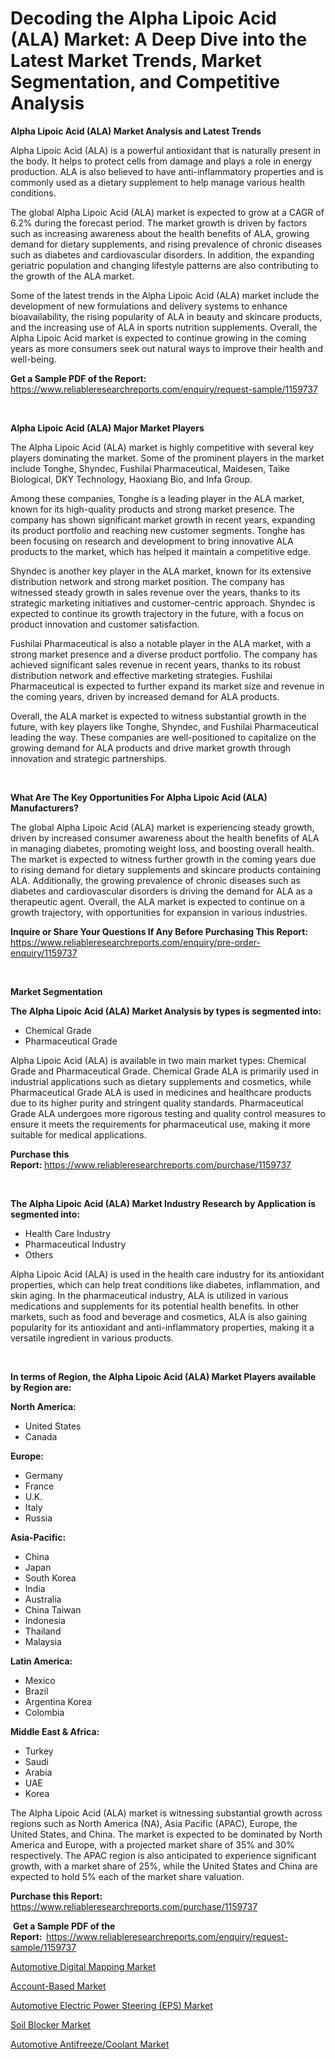 <p><h1>Decoding the Alpha Lipoic Acid (ALA) Market: A Deep Dive into the Latest Market Trends, Market Segmentation, and Competitive Analysis</h1></p><p><strong>Alpha Lipoic Acid (ALA) Market Analysis and Latest Trends</strong></p>
<p><p>Alpha Lipoic Acid (ALA) is a powerful antioxidant that is naturally present in the body. It helps to protect cells from damage and plays a role in energy production. ALA is also believed to have anti-inflammatory properties and is commonly used as a dietary supplement to help manage various health conditions.</p><p>The global Alpha Lipoic Acid (ALA) market is expected to grow at a CAGR of 6.2% during the forecast period. The market growth is driven by factors such as increasing awareness about the health benefits of ALA, growing demand for dietary supplements, and rising prevalence of chronic diseases such as diabetes and cardiovascular disorders. In addition, the expanding geriatric population and changing lifestyle patterns are also contributing to the growth of the ALA market.</p><p>Some of the latest trends in the Alpha Lipoic Acid (ALA) market include the development of new formulations and delivery systems to enhance bioavailability, the rising popularity of ALA in beauty and skincare products, and the increasing use of ALA in sports nutrition supplements. Overall, the Alpha Lipoic Acid market is expected to continue growing in the coming years as more consumers seek out natural ways to improve their health and well-being.</p></p>
<p><strong>Get a Sample PDF of the Report:&nbsp;</strong> <a href="https://www.reliableresearchreports.com/enquiry/request-sample/1159737">https://www.reliableresearchreports.com/enquiry/request-sample/1159737</a></p>
<p>&nbsp;</p>
<p><strong>Alpha Lipoic Acid (ALA) Major Market Players</strong></p>
<p><p>The Alpha Lipoic Acid (ALA) market is highly competitive with several key players dominating the market. Some of the prominent players in the market include Tonghe, Shyndec, Fushilai Pharmaceutical, Maidesen, Taike Biological, DKY Technology, Haoxiang Bio, and Infa Group.</p><p>Among these companies, Tonghe is a leading player in the ALA market, known for its high-quality products and strong market presence. The company has shown significant market growth in recent years, expanding its product portfolio and reaching new customer segments. Tonghe has been focusing on research and development to bring innovative ALA products to the market, which has helped it maintain a competitive edge.</p><p>Shyndec is another key player in the ALA market, known for its extensive distribution network and strong market position. The company has witnessed steady growth in sales revenue over the years, thanks to its strategic marketing initiatives and customer-centric approach. Shyndec is expected to continue its growth trajectory in the future, with a focus on product innovation and customer satisfaction.</p><p>Fushilai Pharmaceutical is also a notable player in the ALA market, with a strong market presence and a diverse product portfolio. The company has achieved significant sales revenue in recent years, thanks to its robust distribution network and effective marketing strategies. Fushilai Pharmaceutical is expected to further expand its market size and revenue in the coming years, driven by increased demand for ALA products.</p><p>Overall, the ALA market is expected to witness substantial growth in the future, with key players like Tonghe, Shyndec, and Fushilai Pharmaceutical leading the way. These companies are well-positioned to capitalize on the growing demand for ALA products and drive market growth through innovation and strategic partnerships.</p></p>
<p>&nbsp;</p>
<p><strong>What Are The Key Opportunities For Alpha Lipoic Acid (ALA) Manufacturers?</strong></p>
<p><p>The global Alpha Lipoic Acid (ALA) market is experiencing steady growth, driven by increased consumer awareness about the health benefits of ALA in managing diabetes, promoting weight loss, and boosting overall health. The market is expected to witness further growth in the coming years due to rising demand for dietary supplements and skincare products containing ALA. Additionally, the growing prevalence of chronic diseases such as diabetes and cardiovascular disorders is driving the demand for ALA as a therapeutic agent. Overall, the ALA market is expected to continue on a growth trajectory, with opportunities for expansion in various industries.</p></p>
<p><strong>Inquire or Share Your Questions If Any Before Purchasing This Report:</strong> <a href="https://www.reliableresearchreports.com/enquiry/pre-order-enquiry/1159737">https://www.reliableresearchreports.com/enquiry/pre-order-enquiry/1159737</a></p>
<p>&nbsp;</p>
<p><strong>Market Segmentation</strong></p>
<p><strong>The Alpha Lipoic Acid (ALA) Market Analysis by types is segmented into:</strong></p>
<p><ul><li>Chemical Grade</li><li>Pharmaceutical Grade</li></ul></p>
<p><p>Alpha Lipoic Acid (ALA) is available in two main market types: Chemical Grade and Pharmaceutical Grade. Chemical Grade ALA is primarily used in industrial applications such as dietary supplements and cosmetics, while Pharmaceutical Grade ALA is used in medicines and healthcare products due to its higher purity and stringent quality standards. Pharmaceutical Grade ALA undergoes more rigorous testing and quality control measures to ensure it meets the requirements for pharmaceutical use, making it more suitable for medical applications.</p></p>
<p><strong>Purchase this Report:&nbsp;</strong><a href="https://www.reliableresearchreports.com/purchase/1159737">https://www.reliableresearchreports.com/purchase/1159737</a></p>
<p>&nbsp;</p>
<p><strong>The Alpha Lipoic Acid (ALA) Market Industry Research by Application is segmented into:</strong></p>
<p><ul><li>Health Care Industry</li><li>Pharmaceutical Industry</li><li>Others</li></ul></p>
<p><p>Alpha Lipoic Acid (ALA) is used in the health care industry for its antioxidant properties, which can help treat conditions like diabetes, inflammation, and skin aging. In the pharmaceutical industry, ALA is utilized in various medications and supplements for its potential health benefits. In other markets, such as food and beverage and cosmetics, ALA is also gaining popularity for its antioxidant and anti-inflammatory properties, making it a versatile ingredient in various products.</p></p>
<p>&nbsp;</p>
<p><strong>In terms of Region, the Alpha Lipoic Acid (ALA) Market Players available by Region are:</strong></p>
<p>
    <p> <strong> North America: </strong>
        <ul>
            <li>United States</li>
            <li>Canada</li>
        </ul>
        </p> 
    <p> <strong> Europe: </strong>
        <ul>
            <li>Germany</li>
            <li>France</li>
            <li>U.K.</li>
            <li>Italy</li>
            <li>Russia</li>
        </ul>
        </p> 
    <p> <strong> Asia-Pacific: </strong>
        <ul>
            <li>China</li>
            <li>Japan</li>
            <li>South Korea</li>
            <li>India</li>
            <li>Australia</li>
            <li>China Taiwan</li>
            <li>Indonesia</li>
            <li>Thailand</li>
            <li>Malaysia</li>
        </ul>
        </p> 
    <p> <strong> Latin America: </strong>
        <ul>
            <li>Mexico</li>
            <li>Brazil</li>
            <li>Argentina Korea</li>
            <li>Colombia</li>
        </ul>
        </p> 
    <p> <strong> Middle East & Africa: </strong>
        <ul>
            <li>Turkey</li>
            <li>Saudi</li>
            <li>Arabia</li>
            <li>UAE</li>
            <li>Korea</li>
        </ul>
    </p>
    </p>
<p><p>The Alpha Lipoic Acid (ALA) market is witnessing substantial growth across regions such as North America (NA), Asia Pacific (APAC), Europe, the United States, and China. The market is expected to be dominated by North America and Europe, with a projected market share of 35% and 30% respectively. The APAC region is also anticipated to experience significant growth, with a market share of 25%, while the United States and China are expected to hold 5% each of the market share valuation.</p></p>
<p><strong>Purchase this Report: </strong><a href="https://www.reliableresearchreports.com/purchase/1159737">https://www.reliableresearchreports.com/purchase/1159737</a></p>
<p>&nbsp;<strong>Get a Sample PDF of the Report:&nbsp;&nbsp;</strong><a href="https://www.reliableresearchreports.com/enquiry/request-sample/1159737">https://www.reliableresearchreports.com/enquiry/request-sample/1159737</a></p>
<p><strong></strong></p>
<p><p><a href="https://github.com/Airanohannonzb68e5pb53oc1/Market-Research-Report-List-1/blob/main/automotive-digital-mapping-market.md">Automotive Digital Mapping Market</a></p><p><a href="https://issuu.com/reportprime-2/docs/account-based-market-size-2030.pptx">Account-Based Market</a></p><p><a href="https://github.com/ChiragRP21/Market-Research-Report-List-3/blob/main/automotive-electric-power-steering-eps-market.md">Automotive Electric Power Steering (EPS) Market</a></p><p><a href="https://issuu.com/reportprime-2/docs/soil-blocker-market-size-2030.pptx">Soil Blocker Market</a></p><p><a href="https://github.com/fiixsa/Market-Research-Report-List-1/blob/main/automotive-antifreezecoolant-market.md">Automotive Antifreeze/Coolant Market</a></p></p>